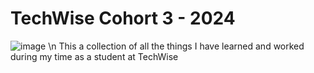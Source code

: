 # TechWise Cohort 3 - 2024 
![image](https://github.com/ZDavila3/TechWise/assets/115113559/42e1a4ba-9a12-4edf-96f1-3586929df9c6)
\n This a collection of all the things I have learned and worked during my time as a student at TechWise
